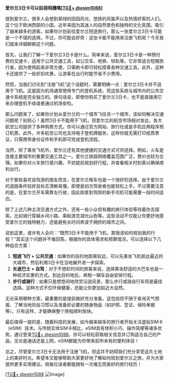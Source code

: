 **爱尔兰3日卡可以註冊飛機嗎[[TG💪+ @esim1088](https://t.me/s/esim1088)]**

提到爱尔兰，很多人会想到翠绿的田园风光、悠扬的风笛声以及热情好客的人们。这个位于欧洲西部的小国，近年来因为其迷人的自然景色和独特的文化氛围，吸引了越来越多的游客。如果你计划前往爱尔兰短途旅行，那么一张爱尔兰3日卡可能是一个不错的选择。不过，你可能会好奇：这张卡能不能用来注册飞机呢？今天我们就来详细聊聊这个问题。

首先，让我们了解一下爱尔兰3日卡是什么。简单来说，爱尔兰3日卡是一种预付费的交通卡，适用于公共交通工具，如公交车、地铁、轻轨等。它非常适合短期旅行者，因为使用起来非常方便，只需刷卡即可轻松搭乘各种交通工具。此外，这种卡还提供了一些折扣优惠，让游客在出行时能节省不少费用。

然而，当我们讨论到“注册飞机”这个话题时，需要明确一点：爱尔兰3日卡并不适用于飞机。这是因为机场通常使用专门的登机系统，而这些系统与城市内的公共交通卡系统是完全独立的。换句话说，即使你购买了爱尔兰3日卡，也不能直接用它来办理登机手续或者通过机场安检。

那么问题来了，如果你计划从爱尔兰的一个城市飞往另一个城市，该如何解决交通问题呢？别担心！虽然3日卡不能用于飞机，但爱尔兰的航空市场相对发达，各大航空公司提供了多种购票方式。你可以通过官方网站、旅行社或是手机应用程序预订机票。此外，许多航空公司也支持电子登机牌服务，这样你就无需打印纸质票证，只需携带身份证件和手机即可完成登机流程。

当然，除了乘坐飞机外，爱尔兰还有其他便捷的交通方式可供选择。例如，火车是连接主要城市的重要交通工具之一。爱尔兰铁路网络覆盖范围广泛，票价也较为合理。如果你对火车旅行感兴趣，不妨提前规划好行程，并查看相关时刻表以确保顺利出行。

对于那些喜欢自驾游的朋友而言，在爱尔兰租车也是一个很好的选择。由于爱尔兰的道路条件较好且标志清晰易懂，即使是初次驾驶者也能轻松上手。不过需要注意的是，在爱尔兰开车需靠左行驶，因此刚拿到驾照的新手司机可能需要一段时间适应。

除了上述几种主流交通方式之外，还有一些小众但有趣的旅行体验等待着你去探索。比如骑行穿越乡间小路、乘船游览湖光山色等。这些活动不仅能让你更好地感受爱尔兰的独特魅力，还能避免长时间奔波于拥挤的城市之间。

说到这里，或许有人会问：“既然3日卡不能用于飞机，那我该如何规划我的行程？”其实这个问题并不难回答。根据你的具体需求和预算情况，可以选择以下几种组合方案：

1. **短途飞行 + 公共交通**：如果你的目的地距离较远，可以先乘坐飞机抵达最近的大城市，然后利用3日卡在当地展开进一步探索。
2. **长途巴士 + 自驾**：对于不想赶时间的旅客来说，选择乘坐舒适的大巴车也是一种经济实惠的方式。到达目的地后，再租一辆车自由安排行程。
3. **步行或骑行**：如果只是想悠闲地欣赏沿途风景，那么步行或骑自行车将是最佳选择。这种方式不仅环保健康，还能让你更加贴近大自然。

无论采用哪种方案，最重要的是提前做好充分准备。这包括但不限于查询天气预报、了解当地风俗习惯以及准备好必要的随身物品（如护照、签证、保险单据等）。只有这样，才能确保整个旅程顺利愉快。

最后值得一提的是，随着科技的发展，如今越来越多的旅行者开始关注虚拟SIM卡（eSIM）技术。与传统实体SIM卡相比，eSIM具有体积小巧、操作简便等诸多优势。通过登录[TG💪+ @esim1088](https://t.me/s/esim1088)，你可以轻松获取相关信息并订购适合自己的产品。无论是通话还是上网，eSIM都能为你带来前所未有的便利体验！

总之，尽管爱尔兰3日卡无法用于注册飞机，但这并不妨碍我们充分享受这片土地上的美好时光。希望本文能够帮助大家更好地了解如何规划爱尔兰之旅，并为大家提供更多实用建议。祝每位读者都能拥有一次难忘而美好的旅行经历！

[[TG💪+ @esim1088](https://t.me/s/esim1088) ![Image](https://i.postimg.cc/4NQfJmqS/Snipaste-2025-05-13-00-14-12.png)]